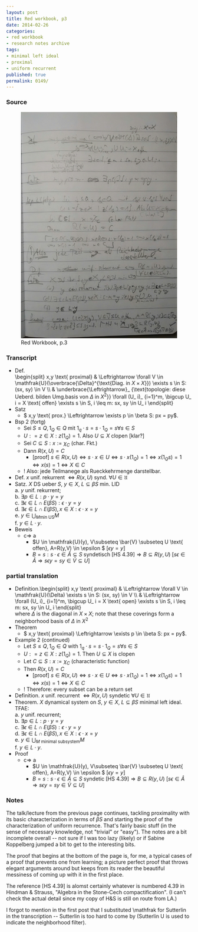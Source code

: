 ```yaml
---
layout: post
title: Red workbook, p3
date: 2014-02-26
categories:
- red workbook
- research notes archive
tags:
- minimal left ideal
- proximal
- uniform recurrent
published: true
permalink: 0149/
---
```


### Source

<figure>
  <a href="/assets/2014/red_workbook-p3.jpg">
    <img alt="red workbook, p3" src="/assets/2014/red_workbook-p3.jpg"/>
  </a>
  <figcaption>
    Red Workbook, p.3
  </figcaption>
</figure>

### Transcript

*   Def.  
     \begin{split} x,y \text{ proximal} & \Leftrightarrow \forall V \in \mathfrak{U}(\overbrace{\Delta}^{\text{Diag. in $X\times X$}}) \exists s \in S: (sx, sy) \in V \\\\ & \underbrace{\Leftrightarrow}_ {\text{topologie: diese Ueberd. bilden Umg.basis von $\Delta$ in $X^2$}} \forall (U_ i)_ {i=1}^m, \bigcup U_ i = X \text{ offen} \exists s \in S, i \leq m: sx, sy \in U_ i \end{split}
*   Satz
    *   $ x,y \text{ prox.} \Leftrightarrow \exists p \in \beta S: px = py$.
*   Bsp 2 (fortg)
    *   Sei $S\leq Q, 1_ Q \in Q$ mit $1_ q \cdot s = s \cdot 1_ Q = s \forall s \in S$
    *   $U: = { z \in X: z(1_ Q) = 1}$. Also $U\subseteq X$ clopen [klar?]
    *   Sei $C\subseteq S: x:= \chi_ C$ (char. Fkt.)
    *   Dann $R(x,U) = C$
        *   [proof] $s\in R(x,U) \Leftrightarrow s \cdot x \in U \Leftrightarrow s \cdot x (1_ Q) = 1 \Leftrightarrow x(1_ Q s) = 1 \Leftrightarrow x(s) = 1 \Leftrightarrow X \in C$
    *   ! Also: jede Teilmanege als Rueckkehrmenge darstellbar.
*   Def. $x$ unif. rekurrent $\Leftrightarrow R(x,U) \text{ synd. } \forall U \in \mathfrak{U}$
*   Satz. $X$ DS ueber $S$, $y\in X$, $L\subseteq \beta S$ min. LID  
     a. $y$ unif. rekurrent;  
     b. $\exists p \in L: p\cdot y = y$  
     c. $\exists \epsilon \in L\cap E(\beta S): \epsilon \cdot y = y$  
     d. $\exists \epsilon \in L \cap E(\beta S), x\in X: \epsilon \cdot x = y$  
     e. $y\in \bigcup_ {M \text{min US}} M$  
     f. $y \in L \cdot y$.
*   Beweis
    *   c=> a
        *   $U \in \mathfrak{U}(y), V\subseteq \bar{V} \subseteq U \text{ offen}, A=R(y,V) \in \epsilon $ [$\epsilon y = y$]
        *   $B = {s: s\cdot \epsilon \in \hat{A}} \subseteq S \text{ syndetisch [HS 4.39]} \Rightarrow B \subseteq R(y,U)$ [$s \epsilon \in \hat{A} \Rightarrow s\epsilon y = s y \in \bar{V} \subseteq U$]

### partial translation

*   Definition.\begin{split} x,y \text{ proximal} & \Leftrightarrow \forall V \in \mathfrak{U}(\Delta) \exists s \in S: (sx, sy) \in V \\\\ & \Leftrightarrow \forall (U_ i)_ {i=1}^m, \bigcup U_ i = X \text{ open} \exists s \in S, i \leq m: sx, sy \in U_ i \end{split}  
     where $\Delta$ is the diagonal in $X\times X$; note that these coverings form a neighborhood basis of $\Delta$ in $X^2$
*   Theorem
    *   $ x,y \text{ proximal} \Leftrightarrow \exists p \in \beta S: px = py$.
*   Example 2 (continued)
    *   Let $S\leq Q, 1_ Q \in Q$ with $1_ q \cdot s = s \cdot 1_ Q = s \forall s \in S$
    *   $U: = { z \in X: z(1_ Q) = 1}$. Then $U\subseteq X$ is clopen
    *   Let $C\subseteq S: x:= \chi_ C$ (characteristic function)
    *   Then $R(x,U) = C$
        *   [proof] $s\in R(x,U) \Leftrightarrow s \cdot x \in U \Leftrightarrow s \cdot x (1_ Q) = 1 \Leftrightarrow x(1_ Q s) = 1 \Leftrightarrow x(s) = 1 \Leftrightarrow X \in C$
    *   ! Therefore: every subset can be a return set
*   Definition. $x$ unif. recurrent $\Leftrightarrow R(x,U) \text{ syndetic } \forall U \in \mathfrak{U}$
*   Theorem. $X$ dynamical system on $S$, $y\in X$, $L\subseteq \beta S$ minimal left ideal. TFAE:  
     a. $y$ unif. recurrent;  
     b. $\exists p \in L: p\cdot y = y$  
     c. $\exists \epsilon \in L\cap E(\beta S): \epsilon \cdot y = y$  
     d. $\exists \epsilon \in L \cap E(\beta S), x\in X: \epsilon \cdot x = y$  
     e. $y\in \bigcup_ {M \text{ minimal subsystem}} M$  
     f. $y \in L \cdot y$.
*   Proof
    *   c=> a
        *   $U \in \mathfrak{U}(y), V\subseteq \bar{V} \subseteq U \text{ offen}, A=R(y,V) \in \epsilon $ [$\epsilon y = y$]
        *   $B = {s: s\cdot \epsilon \in \hat{A}} \subseteq S \text{ syndetic [HS 4.39]} \Rightarrow B \subseteq R(y,U)$ [$s \epsilon \in \hat{A} \Rightarrow s\epsilon y = s y \in \bar{V} \subseteq U$]

### Notes

The talk/lecture from the previous page continues, tackling proximality with its basic characterization in terms of $\beta S$ and starting the proof of the characterization of uniform recurrence. That's fairly basic stuff (in the sense of necessary knowledge, not "trivial" or "easy"). The notes are a bit incomplete overall -- not sure if I was too lazy (likely) or if Sabine Koppelberg jumped a bit to get to the interesting bits.

The proof that begins at the bottom of the page is, for me, a typical cases of a proof that prevents one from learning; a picture perfect proof that throws elegant arguments around but keeps from its reader the beautiful messiness of coming up with it in the first place.

The reference [HS 4.39] is alomst certainly whatever is numbered 4.39 in Hindman & Strauss, "Algebra in the Stone-Cech compactification". (I can't check the actual detail since my copy of H&S is still on route from LA.)

I forgot to mention in the first post that I substituted \mathfrak for Sutterlin in the transcription -- Sutterlin is too hard to come by (Sutterlin U is used to indicate the neighborhood filter).
